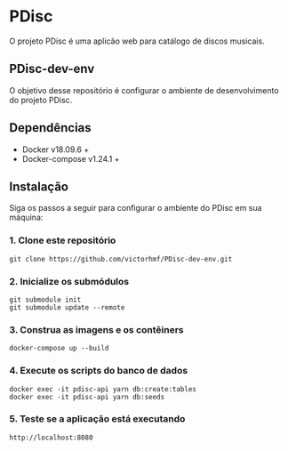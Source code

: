 # PDisc

O projeto PDisc é uma aplicão web para catálogo de discos musicais.

## PDisc-dev-env 
O objetivo desse repositório é configurar o ambiente de desenvolvimento do projeto PDisc.

## Dependências

- Docker v18.09.6 +
- Docker-compose v1.24.1 +

## Instalação

Siga os passos a seguir para configurar o ambiente do PDisc em sua máquina:

### 1. Clone este repositório

```shell
git clone https://github.com/victorhmf/PDisc-dev-env.git
```

### 2. Inicialize os submódulos

```shell
git submodule init
git submodule update --remote
```

### 3. Construa as imagens e os contêiners

```shell
docker-compose up --build
```

### 4. Execute os scripts do banco de dados

```shell
docker exec -it pdisc-api yarn db:create:tables
docker exec -it pdisc-api yarn db:seeds
```

### 5. Teste se a aplicação está executando

```
http://localhost:8080
```

